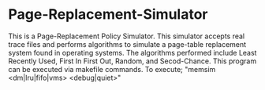 # Page-Replacement-Simulator
This is a Page-Replacement Policy Simulator. This simulator accepts real trace files and performs algorithms to simulate a page-table replacement system found in operating systems. The algorithms performed include Least Recently Used, First In First Out, Random, and Secod-Chance. This program can be executed via makefile commands. To execute; "memsim <tracefile> <nframes> <dm|lru|fifo|vms> <debug|quiet>"
